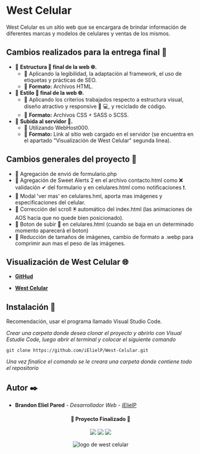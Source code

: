 # West Celular 

West Celular es un sitio web que se encargara de brindar información de diferentes marcas y modelos de celulares y ventas de los mismos.

## Cambios realizados para la entrega final 📃

* 🔲 **Estructura 🧱 final de la web 🌐.**
  * 🔸 Aplicando la legibilidad, la adaptación al framework, el uso de etiquetas y prácticas de SEO.
  * 🔸 **Formato:** Archivos HTML.
* 🔲 **Estilo 🎨 final de la web 🌐.**
  * 🔸 Aplicando los criterios trabajados respecto a estructura visual, diseño atractivo y responsive 📱 💻, y reciclado de código.
  * 🔸 **Formato:** Archivos CSS + SASS o SCSS.
* 🔲 **Subida al servidor 🚀.**
  * 🔸 Utilizando WebHost000.
  * 🔸 **Formato:** Link al sitio web cargado en el servidor (se encuentra en el apartado "Visualización de West Celular" segunda linea).

## Cambios generales del proyecto 📄

* 🔹 Agregación de envió de formulario.php
* 🔹 Agregación de Sweet Alerts 2 en el archivo contacto.html como ❌ validación ✔ del formulario y en celulares.html como notificaciones ❗.
* 🔹 Modal 'ver mas' en celulares.hml, aporta mas imágenes y especificaciones del celular.
* 🔹 Corrección del scroll 🖲 automático del index.html (las animaciones de AOS hacia que no quede bien posicionado).
* 🔹 Boton de subir 🔼 en celulares.html (cuando se baja en un determinado momento aparecerá el boton)
* 🔹 Reducción de tamaños de imágenes, cambio de formato a .webp para comprimir aun mas el peso de las imágenes.

## Visualización de West Celular 🌐 

* **[GitHud](https://ielielp.github.io/West-Celular/)**

* **[West Celular](https://west-celular.000webhostapp.com)**

## Instalación 🔧

Recomendación, usar el programa llamado Visual Studio Code.

_Crear una carpeta donde desea clonar el proyecto y abrirlo con Visual Estudie Code, luego abrir el terminal y colocar el siguiente comando_

```
git clone https://github.com/iElielP/West-Celular.git
```

_Una vez finalice el comando se le creara una carpeta donde contiene todo el repositorio_

## Autor ✒️

* **Brandon Eliel Pared** - *Desarrollador Web* - [iElielP](https://github.com/iElielP)

<h4 align="center">
🏁 Proyecto Finalizado 🏁
</h4>

<p align="center">
  <img src="https://img.shields.io/badge/STATUS-EN%20DESAROLLO-blue">
  <img src="https://img.shields.io/badge/NODE%20SASS-EN%208.0.0-blue">
  <img src="https://img.shields.io/badge/NODEMON-EN%202.0.20-blue">
</p>

<div align="center">

![logo de west celular](https://user-images.githubusercontent.com/113475857/200966923-f8b8678e-b075-417f-a262-78c96fd499f6.png)
</div>
